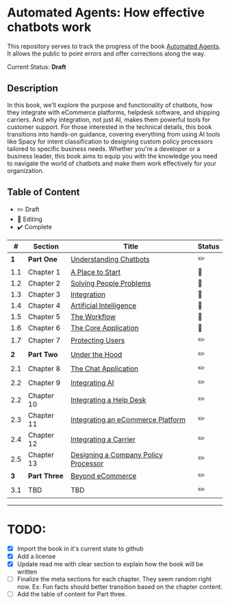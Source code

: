 # Automated Agents: How effective chatbots work

This repository serves to track the progress of the book [Automated Agents](https://www.automatedagentsbook.com/). It allows the public to point errors and offer corrections along the way.

Current Status: **Draft**

## Description

In this book, we’ll explore the purpose and functionality of chatbots, how they integrate with eCommerce platforms, helpdesk software, and shipping carriers. And why integration, not just AI, makes them powerful tools for customer support. For those interested in the technical details, this book transitions into hands-on guidance, covering everything from using AI tools like Spacy for intent classification to designing custom policy processors tailored to specific business needs. Whether you're a developer or a business leader, this book aims to equip you with the knowledge you need to navigate the world of chatbots and make them work effectively for your organization.


## Table of Content

* :pencil2: Draft 
* :bookmark_tabs: Editing
* :heavy_check_mark: Complete

| # | Section | Title | Status |
|---| ------- | ----- | ------ |
| **1** | **Part One** | [Understanding Chatbots](book/part-one/intro.md)  | :pencil2: |
| 1.1 | Chapter 1 | [A Place to Start](book/part-one/c01.md) | :bookmark_tabs: | 
| 1.2 | Chapter 2 | [Solving People Problems](book/part-one/c02.md) | :bookmark_tabs: | 
| 1.3 | Chapter 3 | [Integration](book/part-one/c03.md) | :bookmark_tabs: | 
| 1.4 | Chapter 4 | [Artificial Intelligence](book/part-one/c04.md) | :bookmark_tabs: | 
| 1.5 | Chapter 5 | [The Workflow](book/part-one/c05.md) | :bookmark_tabs:  |
| 1.6 | Chapter 6 | [The Core Application](book/part-one/c06.md) | :bookmark_tabs: |
| 1.7 | Chapter 7 | [Protecting Users](book/part-one/c07.md) | :pencil2: |
| **2** | **Part Two** | [Under the Hood](book/part-two/intro.md)  | :pencil2: |
| 2.1 | Chapter 8 | [The Chat Application](book/part-two/c08.md) | :pencil2: |
| 2.2 | Chapter 9 | [Integrating AI](book/part-two/c09.md) | :pencil2: | 
| 2.2 | Chapter 10 | [Integrating a Help Desk](book/part-two/c10.md) | :pencil2: | 
| 2.3 | Chapter 11 | [Integrating an eCommerce Platform](book/part-two/c11.md) | :pencil2: | 
| 2.4 | Chapter 12 | [Integrating a Carrier](book/part-two/c12.md) | :pencil2: | 
| 2.5 | Chapter 13 | [Designing a Company Policy Processor](book/part-two/c13.md) | :pencil2: | 
| **3** | **Part Three** | [Beyond eCommerce](book/part-three/intro.md) | :pencil2: |
| 3.1 | TBD | TBD | :pencil2: |

---


# TODO:

- [x] Import the book in it's current state to github
- [x] Add a license
- [x] Update read me with clear section to explain how the book will be written
- [ ] Finalize the meta sections for each chapter. They seem random right now. Ex: Fun facts should better transition based on the chapter content.
- [ ] Add the table of content for Part three. 